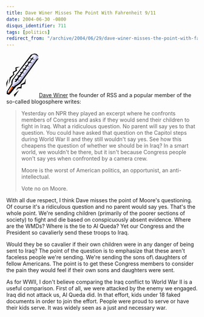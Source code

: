 ```yaml
---
title: Dave Winer Misses The Point With Fahrenheit 9/11
date: 2004-06-30 -0800
disqus_identifier: 711
tags: [politics]
redirect_from: "/archive/2004/06/29/dave-winer-misses-the-point-with-fahrenheit-911.aspx/"
---
```


![Thermometer](/images/Thermometer.jpg)[Dave Winer](http://www.scripting.com/) the founder of RSS and a popular member of the so-called blogosphere writes:

> Yesterday on NPR they played an excerpt where he confronts members of
> Congress and asks if they would send their children to fight in Iraq.
> What a ridiculous question. No parent will say yes to that question.
> You could have asked that question on the Capitol steps during World
> War II and they still wouldn't say yes. See how this cheapens the
> question of whether we should be in Iraq? In a smart world, we
> wouldn't be there, but it isn't because Congress people won't say yes
> when confronted by a camera crew.
> 
> Moore is the worst of American politics, an opportunist, an
> anti-intellectual.
> 
> Vote no on Moore.

With all due respect, I think Dave misses the point of Moore's questioning. Of course it's a ridiculous question and no parent would say yes. That's the whole point. We're sending children (primarily of the poorer sections of society) to fight and die based on conspicuously absent evidence. Where are the WMDs? Where is the tie to Al Queda? Yet our Congress and the President so cavalierly send these troops to Iraq.

Would they be so cavalier if their own children were in any danger of being sent to Iraq? The point of the question is to emphasize that these aren't faceless people we're sending. We're sending the sons of\ daughters of fellow Americans. The point is to get these Congress members to consider the pain they would feel if their own sons and daughters were sent.

As for WWII, I don't believe comparing the Iraq conflict to World War II is a useful comparison. First of all, we were attacked by the enemy we engaged. Iraq did not attack us, Al Queda did. In that effort, kids under 18 faked documents in order to join the effort. People were proud to serve or have their kids serve. It was widely seen as a just and necessary war.
